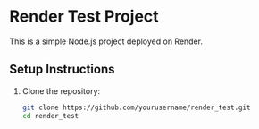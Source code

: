 # Render Test Project

This is a simple Node.js project deployed on Render.

## Setup Instructions
1. Clone the repository:
   ```bash
   git clone https://github.com/yourusername/render_test.git
   cd render_test
